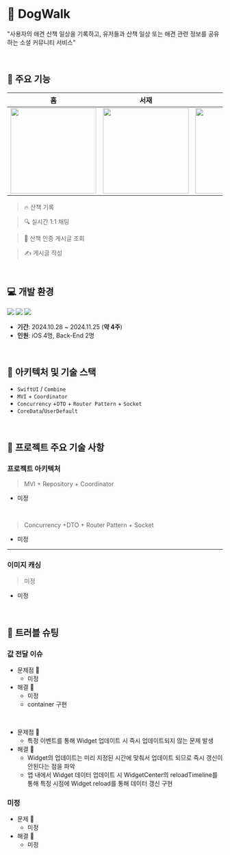 # 🐶 DogWalk
"사용자의 애견 산책 일상을 기록하고, 
유저들과 산책 일상 또는 애견 관련 정보를 공유하는 소셜 커뮤니티 서비스"


<br>


## 📱 **주요 기능**
| 홈 | 서재 | 챌린지방 | 위젯 |
|---------------|---------------|---------------|---------------|
| <img src="https://github.com/user-attachments/assets/d2cf28e0-a484-4df9-96f3-30873989d362" width="200" /> | <img src="https://github.com/user-attachments/assets/01738047-dbc6-4c59-b481-439b6f47e0df" width="200" /> | <img src="https://github.com/user-attachments/assets/5d91c9d4-2c99-4635-9d98-c52ee1cf2ee9" width="200" /> | <img src="https://github.com/user-attachments/assets/0ba89026-2500-4518-b708-bf26277cf20e" width="200" /> |
> 🔥 산책 기록
    
> 🔍 실시간 1:1 채팅
    
> 👀 산책 인증 게시글 조회

> ✍️ 게시글 작성

    
  
<br>


## 💻 개발 환경
<p align="left">
<img src ="https://img.shields.io/badge/Swift-5.10-ff69b4">
<img src ="https://img.shields.io/badge/Xcode-15.4-blue">
<img src ="https://img.shields.io/badge/iOS-17.0+-orange">
<br>
    
- **기간**: 2024.10.28 ~ 2024.11.25 (**약 4주**)
- **인원**: iOS 4명, Back-End 2명

    
<br> 

## 🔧 아키텍처 및 기술 스택

- `SwiftUI` / `Combine`
- `MVI` + `Coordinator` 
- `Concurrency` +`DTO` + `Router Pattern` + `Socket`
- `CoreData`/`UserDefault`
    
<br>    


## 🧰 프로젝트 주요 기술 사항
###  프로젝트 아키텍처

> MVI + Repository  + Coordinator
    
- 미정

<br>

> Concurrency +DTO + Router Pattern + Socket
- 미정
    
    
---
### 이미지 캐싱
> 미정
- 미정



<br>

## 🚨 트러블 슈팅
### 값 전달 이슈
- 문제점 🤔
    - 미정
- 해결 🫢
    -  미정
    -  container 구현
<br>

- 문제점 🤔
    -  특정 이벤트를 통해 Widget 업데이트 시 즉시 업데이트되지 않는 문제 발생
- 해결 🫢
    -  Widget의 업데이트는 미리 지정된 시간에 맞춰서 업데이트 되므로 즉시 갱신이 안된다는 점을 파악
    -  앱 내에서 Widget 데이터 업데이트 시 WidgetCenter의 reloadTimeline를 통해 특정 시점에 Widget reload를 통해 데이터 갱신 구현
      
### 미정
- 문제 🤔
    -  미정
- 해결 🫢
    -  미정
